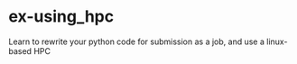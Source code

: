 # ex-using_hpc
Learn to rewrite your python code for submission as a job, and use a linux-based HPC
